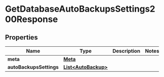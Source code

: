 

# GetDatabaseAutoBackupsSettings200Response


## Properties

| Name | Type | Description | Notes |
|------------ | ------------- | ------------- | -------------|
|**meta** | [**Meta**](Meta.md) |  |  |
|**autoBackupsSettings** | [**List&lt;AutoBackup&gt;**](AutoBackup.md) |  |  |



